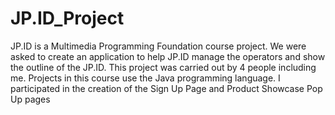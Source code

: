 # JP.ID_Project
JP.ID is a Multimedia Programming Foundation course project. We were asked to create an application to help JP.ID manage the operators and show the outline of the JP.ID. This project was carried out by 4 people including me. Projects in this course use the Java programming language. I participated in the creation of the Sign Up Page and Product Showcase Pop Up pages
